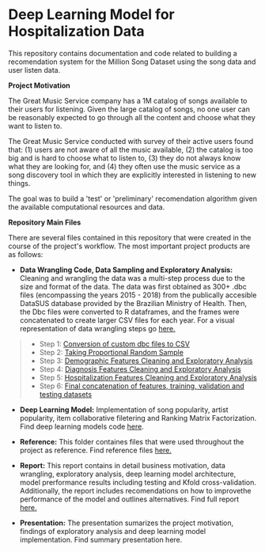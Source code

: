 # Deep Learning Model for Hospitalization Data

This repository contains documentation and code related to building a recomendation system for the Million Song Dataset using the song data and user listen data.

**Project Motivation**

The Great Music Service company has a 1M catalog of songs available to their users for listening. Given the large catalog of songs, no one user can be reasonably expected to go through all the content and choose what they want to listen to.

The Great Music Service conducted with survey of their active users found that: (1) users are not aware of all the music available, (2) the catalog is too big and is hard to choose what to listen to, (3) they do not always know what they are looking for, and (4) they often use the music service as a song discovery tool in which they are explicitly interested in listening to new things.

The goal was to build a 'test' or 'preliminary' recomendation algorithm given the available computational resources and data.

**Repository Main Files**

There are several files contained in this repository that were created in the course of the project's workflow. The most important project products are as follows:

+ **Data Wrangling Code, Data Sampling and Exploratory Analysis:** Cleaning and wrangling the data was a multi-step process due to the size and format of the data. The data was first obtained as 300+ .dbc files (encompassing the years 2015 - 2018) from the publically accesible DataSUS database provided by the Brazilian Ministry of Health. Then, the Dbc files were converted to R dataframes, and the frames were concatenated to create larger CSV files for each year. For a visual representation of data wrangling steps go [here.](https://github.com/IvetteMTapia/Capstone-2_Deep_Learning/blob/master/Reports-Graphics/Conversion%20and%20Data%20Wrangling%20Process.pdf)

> * Step 1: [Conversion of custom dbc files to CSV](https://github.com/IvetteMTapia/Capstone-2_Deep_Learning/blob/master/Code%20-%20Notebooks/Convert%20dbc%20to%20csv.R)
> * Step 2: [Taking Proportional Random Sample](https://github.com/IvetteMTapia/Capstone-2_Deep_Learning/blob/master/Code%20-%20Notebooks/Capstone_2_%20Data%20Sampling.ipynb)
> * Step 3: [Demographic Features Cleaning and Exploratory Analysis](https://github.com/IvetteMTapia/Capstone-2_Deep_Learning/blob/master/Code%20-%20Notebooks/Capstone%202_Demographics%20EDA%20%26%20Wrangling.ipynb)
> * Step 4: [Diagnosis Features Cleaning and Exploratory Analysis](https://github.com/IvetteMTapia/Capstone-2_Deep_Learning/blob/master/Code%20-%20Notebooks/Capstone%202_Diagnosis%20EDA%20%26%20Wrangling.ipynb)
> * Step 5: [Hospitalization Features Cleaning and Exploratory Analysis](https://github.com/IvetteMTapia/Capstone-2_Deep_Learning/blob/master/Code%20-%20Notebooks/Capstone%202_Hospitalization%20EDA%20%26%20Wrangling.ipynb)
> * Step 6: [Final concatenation of features, training, validation and testing datasets](https://github.com/IvetteMTapia/Capstone-2_Deep_Learning/blob/master/Code%20-%20Notebooks/Capstone%202_Concat%20-%20Train%20-%20Valid%20-%20Test%20Splits.ipynb)

+ **Deep Learning Model:**  Implementation of song popularity, artist popularity, item collaborative filetering and Ranking Matrix Factorization. Find deep learning models code [here](https://github.com/IvetteMTapia/Capstone-2_Deep_Learning/blob/master/Code%20-%20Notebooks/Feature_Engineering_and_Deep_Learning.ipynb).

+ **Reference:** This folder containes files that were used throughout the project as reference. Find reference files [here.](https://github.com/IvetteMTapia/Capstone-2_Deep_Learning/tree/master/Reference)

+ **Report:** This report contains in detail business motivation, data wrangling, exploratory analysis, deep learning model architecture, model prerformance results including testing and Kfold cross-validation. Additionally, the report includes recomendations on how to improvethe performance of the model and outlines alternatives. Find full report [here.](https://github.com/IvetteMTapia/Capstone-2_Deep_Learning/blob/master/Reports-Graphics/Capstone%202_Final%20Report.pdf)

+ **Presentation:** The presentation sumarizes the project motivation, findings of exploratory analysis and deep learning model implementation. Find summary presentation here.
